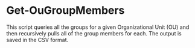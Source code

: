 # Get-OuGroupMembers
This script queries all the groups for a given Organizational Unit (OU) and then recursively pulls all of the group members for each.  The output is saved in the CSV format.
